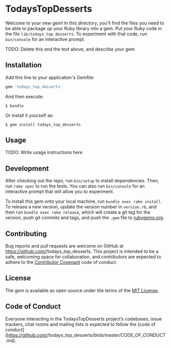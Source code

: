 # TodaysTopDesserts

Welcome to your new gem! In this directory, you'll find the files you need to be able to package up your Ruby library into a gem. Put your Ruby code in the file `lib/todays_top_desserts`. To experiment with that code, run `bin/console` for an interactive prompt.

TODO: Delete this and the text above, and describe your gem

## Installation

Add this line to your application's Gemfile:

```ruby
gem 'todays_top_desserts'
```

And then execute:

    $ bundle

Or install it yourself as:

    $ gem install todays_top_desserts

## Usage

TODO: Write usage instructions here

## Development

After checking out the repo, run `bin/setup` to install dependencies. Then, run `rake spec` to run the tests. You can also run `bin/console` for an interactive prompt that will allow you to experiment.

To install this gem onto your local machine, run `bundle exec rake install`. To release a new version, update the version number in `version.rb`, and then run `bundle exec rake release`, which will create a git tag for the version, push git commits and tags, and push the `.gem` file to [rubygems.org](https://rubygems.org).

## Contributing

Bug reports and pull requests are welcome on GitHub at https://github.com/<github username>/todays_top_desserts. This project is intended to be a safe, welcoming space for collaboration, and contributors are expected to adhere to the [Contributor Covenant](http://contributor-covenant.org) code of conduct.

## License

The gem is available as open source under the terms of the [MIT License](https://opensource.org/licenses/MIT).

## Code of Conduct

Everyone interacting in the TodaysTopDesserts project’s codebases, issue trackers, chat rooms and mailing lists is expected to follow the [code of conduct](https://github.com/<github username>/todays_top_desserts/blob/master/CODE_OF_CONDUCT.md).
